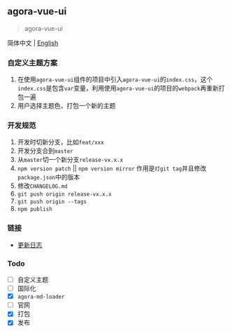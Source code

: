 ## agora-vue-ui
> agora-vue-ui

简体中文 | [English](./README-US.md)

### 自定义主题方案
1. 在使用`agora-vue-ui`组件的项目中引入`agora-vue-ui`的`index.css`，这个`index.css`是包含`var`变量，利用使用`agora-vue-ui`的项目的`webpack`再重新打包一遍
2. 用户选择主题色，打包一个新的主题

### 开发规范
1. 开发时切新分支，比如`feat/xxx`
2. 开发分支合到`master`
3. 从`master`切一个新分支`release-vx.x.x`
4. `npm version patch` || `npm version mirror` 作用是`打git tag`并且修改`package.json`中的版本
5. 修改`CHANGELOG.md`
6. `git push origin release-vx.x.x`
7. `git push origin --tags`
8. `npm publish`

### 链接
- [更新日志](./CHAGELOG.md)

### Todo
- [ ] 自定义主题
- [ ] 国际化
- [x] `agora-md-loader`
- [ ] 官网
- [x] 打包
- [x] 发布
